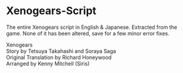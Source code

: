 # Xenogears-Script
The entire Xenogears script in English & Japanese.
Extracted from the game.
None of it has been altered, save for a few minor error fixes.

Xenogears  
Story by Tetsuya Takahashi and Soraya Saga  
Original Translation by Richard Honeywood  
Arranged by Kenny Mitchell (Siris)  
